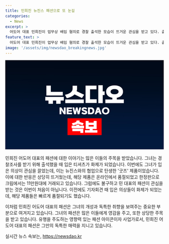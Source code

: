 ```yaml
---
title: 민희진 뉴진스 패션으로 또 눈길
categories:
  - News
excerpt: >
  어도어 대표 민희진이 업무상 배임 혐의로 경찰 출석한 모습이 뜨거운 관심을 받고 있다. 출석한 그의 옷은 뉴진스 굿즈로, 멤버들의 이름이 적힌 티셔츠였다. 또한, 최근 기자회견 때 입었던 다양한 스타일의 옷들도 화제가 되었는데, 이들은 일부 제품들이 완판되기도 했다. 이에 더해 민 대표는 조사를 마치고 나와 사실대로 얘기해서 속이 너무 후련하다고 말했으며, 사건 관련하여 명예훼손 등 법적 대응은 추후 결정할 것이라고 밝혔다.
feature_text: >
  어도어 대표 민희진이 업무상 배임 혐의로 경찰 출석한 모습이 뜨거운 관심을 받고 있다. 출석한 그의 옷은 뉴진스 굿즈로, 멤버들의 이름이 적힌 티셔츠였다. 또한, 최근 기자회견 때 입었던 다양한 스타일의 옷들도 화제가 되었는데, 이들은 일부 제품들이 완판되기도 했다. 이에 더해 민 대표는 조사를 마치고 나와 사실대로 얘기해서 속이 너무 후련하다고 말했으며, 사건 관련하여 명예훼손 등 법적 대응은 추후 결정할 것이라고 밝혔다.
image: '/assets/img/newsdao_breakingnews.jpg'
---
```


<p><img src="/assets/img/newsdao_breakingnews.jpg" alt="cryptoinkorea 속보" /></p>

<p>민희진 어도어 대표의 패션에 대한 이야기는 많은 이들의 주목을 받았습니다. 그녀는 경찰조사를 받기 위해 출석했을 때 입은 티셔츠가 화제가 되었습니다. 이번에도 그녀가 입은 의상이 관심을 끌었는데, 이는 뉴진스와의 협업으로 탄생한 '굿즈' 제품이었습니다. 이에 대한 반응은 상당히 뜨거웠는데, 해당 제품은 온라인에서 품절되었고 한정판으로 크림에서는 11만원대에 거래되고 있습니다. 그럼에도 불구하고 민 대표의 패션이 관심을 받는 것은 이번이 처음이 아닙니다. 이전에도 기자회견 때 입은 의상들이 화제가 되었는데, 해당 제품들은 빠르게 품절되기도 했습니다.</p>

<p>이처럼 민희진 어도어 대표의 패션은 그녀의 개성과 독특한 취향을 보여주는 중요한 부분으로 여겨지고 있습니다. 그녀의 패션은 많은 이들에게 영감을 주고, 또한 상당한 주목을 받고 있습니다. 유행을 주도하는 영향력 있는 패션 아이콘이자 사업가로서, 민희진 어도어 대표의 패션은 그만의 독특한 매력을 지니고 있습니다.</p>
실시간 뉴스 속보는, <a href="https://newsdao.kr" rel="dofollow">https://newsdao.kr</a>


